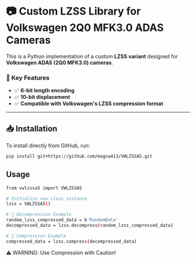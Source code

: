 # 📷 Custom LZSS Library for Volkswagen 2Q0 MFK3.0 ADAS Cameras

This is a Python implementation of a custom **LZSS variant** designed for **Volkswagen ADAS (2Q0 MFK3.0) cameras**.

### **🔹 Key Features**
- ✅ **6-bit length encoding**
- ✅ **10-bit displacement**
- ✅ **Compatible with Volkswagen's LZSS compression format**

---

## **📥 Installation**
To install directly from GitHub, run:
```sh
pip install git+https://github.com/magna413/VWLZSSA5.git
```

## Usage

```sh
from vwlzssa5 import VWLZSSA5

# Initialize new class instance
lzss = VWLZSSA5()

# 🔹 Decompression Example
random_lzss_compressed_data = b'RandomData'
decompressed_data = lzss.decompress(random_lzss_compressed_data)

# 🔹 Compression Example
compressed_data = lzss.compress(decompressed_data)
```
⚠️ WARNING: Use Compression with Caution!


